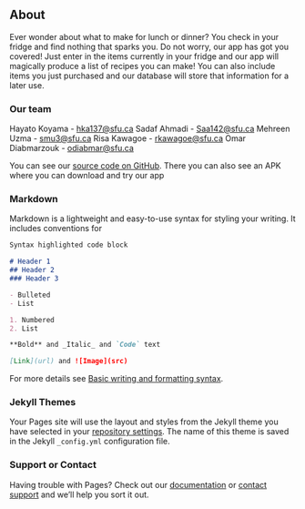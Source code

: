 ## About

Ever wonder about what to make for lunch or dinner? You check in your fridge and find nothing that sparks you. Do not worry, our app has got you covered! Just enter in the items currently in your fridge and our app will magically produce a list of recipes you can make! You can also include items you just purchased and our database will store that information for a later use. 

### Our team

Hayato Koyama - hka137@sfu.ca 
Sadaf Ahmadi - Saa142@sfu.ca 
Mehreen Uzma - smu3@sfu.ca 
Risa Kawagoe - rkawagoe@sfu.ca 
Omar Diabmarzouk - odiabmar@sfu.ca

You can see our [source code on GitHub](https://github.com/diabmarzouk/AlwaysHungry).
There you can also see an APK where you can download and try our app

### Markdown

Markdown is a lightweight and easy-to-use syntax for styling your writing. It includes conventions for

```markdown
Syntax highlighted code block

# Header 1
## Header 2
### Header 3

- Bulleted
- List

1. Numbered
2. List

**Bold** and _Italic_ and `Code` text

[Link](url) and ![Image](src)
```

For more details see [Basic writing and formatting syntax](https://docs.github.com/en/github/writing-on-github/getting-started-with-writing-and-formatting-on-github/basic-writing-and-formatting-syntax).

### Jekyll Themes

Your Pages site will use the layout and styles from the Jekyll theme you have selected in your [repository settings](https://github.com/diabmarzouk/AlwaysHungry.github.io/settings/pages). The name of this theme is saved in the Jekyll `_config.yml` configuration file.

### Support or Contact

Having trouble with Pages? Check out our [documentation](https://docs.github.com/categories/github-pages-basics/) or [contact support](https://support.github.com/contact) and we’ll help you sort it out.
